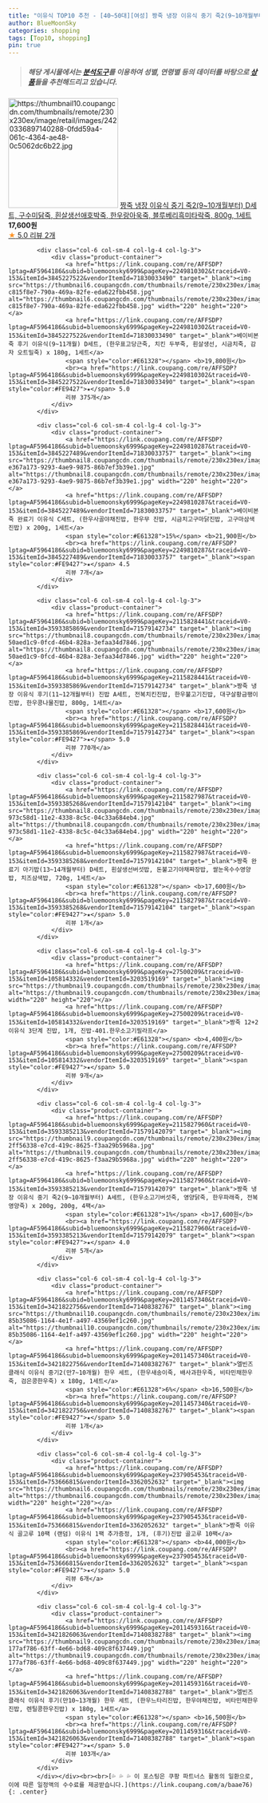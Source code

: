 ```yaml
---
title: "이유식 TOP10 추천 - [40~50대][여성] 짱죽 냉장 이유식 중기 죽2(9~10개월부터) D세트, 구수미닭죽 + 흰살생선애호박죽 + 한우랑아욱죽 + 블루베리흑미타락죽,"
author: BlueMoonSky
categories: shopping
tags: [Top10, shopping]
pin: true
---
```


> ##### 해당 게시물에서는 [**분석도구**](https://itemscout.io/)를 이용하여 **성별**, **연령별** 등의 데이터를 바탕으로 [**상품**](https://link.coupang.com/a/baae76)들을 추천해드리고 있습니다.
<div class="container"><div class="row">
            <div class="col-6 col-sm-4 col-lg-4 col-lg-3">
                <div class="product-container">
                    <a href="https://link.coupang.com/re/AFFSDP?lptag=AF5964186&subid=bluemoonsky6999&pageKey=2115827961&traceid=V0-153&itemId=3593385216&vendorItemId=71579142044" target="_blank"><img src="https://thumbnail10.coupangcdn.com/thumbnails/remote/230x230ex/image/retail/images/2420336897140288-0fdd59a4-061c-4364-ae48-0c5062dc6b22.jpg" alt="https://thumbnail10.coupangcdn.com/thumbnails/remote/230x230ex/image/retail/images/2420336897140288-0fdd59a4-061c-4364-ae48-0c5062dc6b22.jpg" width="220" height="220"></a>
                    <a href="https://link.coupang.com/re/AFFSDP?lptag=AF5964186&subid=bluemoonsky6999&pageKey=2115827961&traceid=V0-153&itemId=3593385216&vendorItemId=71579142044" target="_blank">짱죽 냉장 이유식 중기 죽2(9~10개월부터) D세트, 구수미닭죽, 흰살생선애호박죽, 한우랑아욱죽, 블루베리흑미타락죽, 800g, 1세트</a>
                    <span style="color:#E61328"></span> <b>17,600원</b>
                    <br><a href="https://link.coupang.com/re/AFFSDP?lptag=AF5964186&subid=bluemoonsky6999&pageKey=2115827961&traceid=V0-153&itemId=3593385216&vendorItemId=71579142044" target="_blank"><span style="color:#FE9427">★</span> 5.0
                    리뷰 2개</a>
                </div>
            </div>
            
            <div class="col-6 col-sm-4 col-lg-4 col-lg-3">
                <div class="product-container">
                    <a href="https://link.coupang.com/re/AFFSDP?lptag=AF5964186&subid=bluemoonsky6999&pageKey=2249810302&traceid=V0-153&itemId=3845227522&vendorItemId=71830033490" target="_blank"><img src="https://thumbnail6.coupangcdn.com/thumbnails/remote/230x230ex/image/retail/images/2368735483051525-c815f8e7-790a-469a-82fe-eda622fbb458.jpg" alt="https://thumbnail6.coupangcdn.com/thumbnails/remote/230x230ex/image/retail/images/2368735483051525-c815f8e7-790a-469a-82fe-eda622fbb458.jpg" width="220" height="220"></a>
                    <a href="https://link.coupang.com/re/AFFSDP?lptag=AF5964186&subid=bluemoonsky6999&pageKey=2249810302&traceid=V0-153&itemId=3845227522&vendorItemId=71830033490" target="_blank">베이비본죽 후기 이유식(9~11개월) D세트, (한우표고당근죽, 치킨 두부죽, 흰살생선, 시금치죽, 감자 오트밀죽) x 180g, 1세트</a>
                    <span style="color:#E61328"></span> <b>19,800원</b>
                    <br><a href="https://link.coupang.com/re/AFFSDP?lptag=AF5964186&subid=bluemoonsky6999&pageKey=2249810302&traceid=V0-153&itemId=3845227522&vendorItemId=71830033490" target="_blank"><span style="color:#FE9427">★</span> 5.0
                    리뷰 375개</a>
                </div>
            </div>
            
            <div class="col-6 col-sm-4 col-lg-4 col-lg-3">
                <div class="product-container">
                    <a href="https://link.coupang.com/re/AFFSDP?lptag=AF5964186&subid=bluemoonsky6999&pageKey=2249810287&traceid=V0-153&itemId=3845227489&vendorItemId=71830033757" target="_blank"><img src="https://thumbnail8.coupangcdn.com/thumbnails/remote/230x230ex/image/retail/images/2365572191663340-e367a173-9293-4ae9-9875-86b7ef3b39e1.jpg" alt="https://thumbnail8.coupangcdn.com/thumbnails/remote/230x230ex/image/retail/images/2365572191663340-e367a173-9293-4ae9-9875-86b7ef3b39e1.jpg" width="220" height="220"></a>
                    <a href="https://link.coupang.com/re/AFFSDP?lptag=AF5964186&subid=bluemoonsky6999&pageKey=2249810287&traceid=V0-153&itemId=3845227489&vendorItemId=71830033757" target="_blank">베이비본죽 완료기 이유식 C세트, (한우사골야채진밥, 한우무 진밥, 시금치고구마닭진밥, 고구마삼색진밥) x 200g, 1세트</a>
                    <span style="color:#E61328">15%</span> <b>21,900원</b>
                    <br><a href="https://link.coupang.com/re/AFFSDP?lptag=AF5964186&subid=bluemoonsky6999&pageKey=2249810287&traceid=V0-153&itemId=3845227489&vendorItemId=71830033757" target="_blank"><span style="color:#FE9427">★</span> 4.5
                    리뷰 7개</a>
                </div>
            </div>
            
            <div class="col-6 col-sm-4 col-lg-4 col-lg-3">
                <div class="product-container">
                    <a href="https://link.coupang.com/re/AFFSDP?lptag=AF5964186&subid=bluemoonsky6999&pageKey=2115828441&traceid=V0-153&itemId=3593385869&vendorItemId=71579142734" target="_blank"><img src="https://thumbnail8.coupangcdn.com/thumbnails/remote/230x230ex/image/retail/images/2420491385130708-50aed1c9-0fcd-46b4-828a-3efaa34d7846.jpg" alt="https://thumbnail8.coupangcdn.com/thumbnails/remote/230x230ex/image/retail/images/2420491385130708-50aed1c9-0fcd-46b4-828a-3efaa34d7846.jpg" width="220" height="220"></a>
                    <a href="https://link.coupang.com/re/AFFSDP?lptag=AF5964186&subid=bluemoonsky6999&pageKey=2115828441&traceid=V0-153&itemId=3593385869&vendorItemId=71579142734" target="_blank">짱죽 냉장 이유식 후기(11~12개월부터) 진밥 A세트, 전복치킨진밥, 한우불고기진밥, 대구살황금팽이진밥, 한우콩나물진밥, 800g, 1세트</a>
                    <span style="color:#E61328"></span> <b>17,600원</b>
                    <br><a href="https://link.coupang.com/re/AFFSDP?lptag=AF5964186&subid=bluemoonsky6999&pageKey=2115828441&traceid=V0-153&itemId=3593385869&vendorItemId=71579142734" target="_blank"><span style="color:#FE9427">★</span> 5.0
                    리뷰 770개</a>
                </div>
            </div>
            
            <div class="col-6 col-sm-4 col-lg-4 col-lg-3">
                <div class="product-container">
                    <a href="https://link.coupang.com/re/AFFSDP?lptag=AF5964186&subid=bluemoonsky6999&pageKey=2115827987&traceid=V0-153&itemId=3593385268&vendorItemId=71579142104" target="_blank"><img src="https://thumbnail8.coupangcdn.com/thumbnails/remote/230x230ex/image/retail/images/432700314813169-973c58d1-11e2-4338-8c5c-04c33a684eb4.jpg" alt="https://thumbnail8.coupangcdn.com/thumbnails/remote/230x230ex/image/retail/images/432700314813169-973c58d1-11e2-4338-8c5c-04c33a684eb4.jpg" width="220" height="220"></a>
                    <a href="https://link.coupang.com/re/AFFSDP?lptag=AF5964186&subid=bluemoonsky6999&pageKey=2115827987&traceid=V0-153&itemId=3593385268&vendorItemId=71579142104" target="_blank">짱죽 완료기 아기밥(13~14개월부터) D세트, 흰살생선버섯밥, 돈불고기야채짜장밥, 쌀눈옥수수영양밥, 치즈삼색밥, 720g, 1세트</a>
                    <span style="color:#E61328"></span> <b>17,600원</b>
                    <br><a href="https://link.coupang.com/re/AFFSDP?lptag=AF5964186&subid=bluemoonsky6999&pageKey=2115827987&traceid=V0-153&itemId=3593385268&vendorItemId=71579142104" target="_blank"><span style="color:#FE9427">★</span> 5.0
                    리뷰 1개</a>
                </div>
            </div>
            
            <div class="col-6 col-sm-4 col-lg-4 col-lg-3">
                <div class="product-container">
                    <a href="https://link.coupang.com/re/AFFSDP?lptag=AF5964186&subid=bluemoonsky6999&pageKey=27500209&traceid=V0-153&itemId=105814332&vendorItemId=3203519169" target="_blank"><img src="https://thumbnail9.coupangcdn.com/thumbnails/remote/230x230ex/image/vendor_inventory/5d70/9bb19ba936cca64e7247fc2b64bf0d6fb845f69098d1cefebc24fae92e20.jpg" alt="https://thumbnail9.coupangcdn.com/thumbnails/remote/230x230ex/image/vendor_inventory/5d70/9bb19ba936cca64e7247fc2b64bf0d6fb845f69098d1cefebc24fae92e20.jpg" width="220" height="220"></a>
                    <a href="https://link.coupang.com/re/AFFSDP?lptag=AF5964186&subid=bluemoonsky6999&pageKey=27500209&traceid=V0-153&itemId=105814332&vendorItemId=3203519169" target="_blank">짱죽 12+2 이유식 3단계 진밥, 1개, 진밥-401.한우소고기필라프</a>
                    <span style="color:#E61328"></span> <b>4,400원</b>
                    <br><a href="https://link.coupang.com/re/AFFSDP?lptag=AF5964186&subid=bluemoonsky6999&pageKey=27500209&traceid=V0-153&itemId=105814332&vendorItemId=3203519169" target="_blank"><span style="color:#FE9427">★</span> 5.0
                    리뷰 9개</a>
                </div>
            </div>
            
            <div class="col-6 col-sm-4 col-lg-4 col-lg-3">
                <div class="product-container">
                    <a href="https://link.coupang.com/re/AFFSDP?lptag=AF5964186&subid=bluemoonsky6999&pageKey=2115827960&traceid=V0-153&itemId=3593385213&vendorItemId=71579142079" target="_blank"><img src="https://thumbnail9.coupangcdn.com/thumbnails/remote/230x230ex/image/retail/images/1859936277795940-2ff56338-e7cd-419c-8625-f3aa29b5968a.jpg" alt="https://thumbnail9.coupangcdn.com/thumbnails/remote/230x230ex/image/retail/images/1859936277795940-2ff56338-e7cd-419c-8625-f3aa29b5968a.jpg" width="220" height="220"></a>
                    <a href="https://link.coupang.com/re/AFFSDP?lptag=AF5964186&subid=bluemoonsky6999&pageKey=2115827960&traceid=V0-153&itemId=3593385213&vendorItemId=71579142079" target="_blank">짱죽 냉장 이유식 중기 죽2(9~10개월부터) A세트, (한우소고기버섯죽, 영양닭죽, 한우파래죽, 전복영양죽) x 200g, 200g, 4팩</a>
                    <span style="color:#E61328">1%</span> <b>17,600원</b>
                    <br><a href="https://link.coupang.com/re/AFFSDP?lptag=AF5964186&subid=bluemoonsky6999&pageKey=2115827960&traceid=V0-153&itemId=3593385213&vendorItemId=71579142079" target="_blank"><span style="color:#FE9427">★</span> 4.0
                    리뷰 5개</a>
                </div>
            </div>
            
            <div class="col-6 col-sm-4 col-lg-4 col-lg-3">
                <div class="product-container">
                    <a href="https://link.coupang.com/re/AFFSDP?lptag=AF5964186&subid=bluemoonsky6999&pageKey=2011457340&traceid=V0-153&itemId=3421822756&vendorItemId=71408382767" target="_blank"><img src="https://thumbnail10.coupangcdn.com/thumbnails/remote/230x230ex/image/retail/images/12189588295110537-85b35086-1164-4e1f-a497-43569ef1c260.jpg" alt="https://thumbnail10.coupangcdn.com/thumbnails/remote/230x230ex/image/retail/images/12189588295110537-85b35086-1164-4e1f-a497-43569ef1c260.jpg" width="220" height="220"></a>
                    <a href="https://link.coupang.com/re/AFFSDP?lptag=AF5964186&subid=bluemoonsky6999&pageKey=2011457340&traceid=V0-153&itemId=3421822756&vendorItemId=71408382767" target="_blank">엘빈즈 클래식 이유식 중기2(만7~10개월) 한우 세트, (한우새송이죽, 배사과한우죽, 비타민채한우죽, 검은콩한우죽) x 180g, 1세트</a>
                    <span style="color:#E61328">6%</span> <b>16,500원</b>
                    <br><a href="https://link.coupang.com/re/AFFSDP?lptag=AF5964186&subid=bluemoonsky6999&pageKey=2011457340&traceid=V0-153&itemId=3421822756&vendorItemId=71408382767" target="_blank"><span style="color:#FE9427">★</span> 5.0
                    리뷰 1개</a>
                </div>
            </div>
            
            <div class="col-6 col-sm-4 col-lg-4 col-lg-3">
                <div class="product-container">
                    <a href="https://link.coupang.com/re/AFFSDP?lptag=AF5964186&subid=bluemoonsky6999&pageKey=237905453&traceid=V0-153&itemId=753666815&vendorItemId=3362052632" target="_blank"><img src="https://thumbnail6.coupangcdn.com/thumbnails/remote/230x230ex/image/vendor_inventory/b35a/ea16b2c87612939d490748395a3052a9a410db53c97cd44cee94343215fc.jpg" alt="https://thumbnail6.coupangcdn.com/thumbnails/remote/230x230ex/image/vendor_inventory/b35a/ea16b2c87612939d490748395a3052a9a410db53c97cd44cee94343215fc.jpg" width="220" height="220"></a>
                    <a href="https://link.coupang.com/re/AFFSDP?lptag=AF5964186&subid=bluemoonsky6999&pageKey=237905453&traceid=V0-153&itemId=753666815&vendorItemId=3362052632" target="_blank">짱죽 이유식 골고루 10팩 (랜덤) 이유식 1팩 추가증정, 1개, (후기)진밥 골고루 10팩</a>
                    <span style="color:#E61328"></span> <b>44,000원</b>
                    <br><a href="https://link.coupang.com/re/AFFSDP?lptag=AF5964186&subid=bluemoonsky6999&pageKey=237905453&traceid=V0-153&itemId=753666815&vendorItemId=3362052632" target="_blank"><span style="color:#FE9427">★</span> 5.0
                    리뷰 6개</a>
                </div>
            </div>
            
            <div class="col-6 col-sm-4 col-lg-4 col-lg-3">
                <div class="product-container">
                    <a href="https://link.coupang.com/re/AFFSDP?lptag=AF5964186&subid=bluemoonsky6999&pageKey=2011459316&traceid=V0-153&itemId=3421826063&vendorItemId=71408382788" target="_blank"><img src="https://thumbnail9.coupangcdn.com/thumbnails/remote/230x230ex/image/retail/images/13782614477738304-177af786-63ff-4e66-bd68-409c8f637449.jpg" alt="https://thumbnail9.coupangcdn.com/thumbnails/remote/230x230ex/image/retail/images/13782614477738304-177af786-63ff-4e66-bd68-409c8f637449.jpg" width="220" height="220"></a>
                    <a href="https://link.coupang.com/re/AFFSDP?lptag=AF5964186&subid=bluemoonsky6999&pageKey=2011459316&traceid=V0-153&itemId=3421826063&vendorItemId=71408382788" target="_blank">엘빈즈 클래식 이유식 후기(만10~13개월) 한우 세트, (한우느타리진밥, 한우야채진밥, 비타민채한우진밥, 렌틸콩한우진밥) x 180g, 1세트</a>
                    <span style="color:#E61328"></span> <b>16,500원</b>
                    <br><a href="https://link.coupang.com/re/AFFSDP?lptag=AF5964186&subid=bluemoonsky6999&pageKey=2011459316&traceid=V0-153&itemId=3421826063&vendorItemId=71408382788" target="_blank"><span style="color:#FE9427">★</span> 5.0
                    리뷰 103개</a>
                </div>
            </div>
            </div></div><br><br>[💦 💦 💦 이 포스팅은 쿠팡 파트너스 활동의 일환으로, 이에 따른 일정액의 수수료를 제공받습니다.](https://link.coupang.com/a/baae76){: .center}